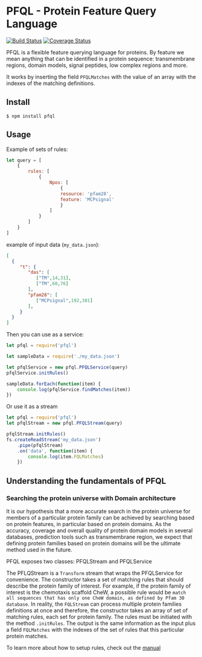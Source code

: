 # PFQL - Protein Feature Query Language
[![Build Status](https://travis-ci.org/biowonks/pfql.svg?branch=master)](https://travis-ci.org/biowonks/pfql)
[![Coverage Status](https://coveralls.io/repos/github/biowonks/pfql/badge.svg?branch=master)](https://coveralls.io/github/biowonks/pfql?branch=master)

PFQL is a flexible feature querying language for proteins. By feature we mean anything that can be identified in a protein sequence: transmembrane regions, domain models, signal peptides, low complex regions and more.

It works by inserting the field `PFQLMatches` with the value of an array with the indexes of the matching definitions.

## Install
```
$ npm install pfql
```

## Usage

Example of sets of rules:
```javascript
let query = [
    {
        rules: [
            {
                Npos: [
                    {
                    resource: 'pfam28',
                    feature: 'MCPsignal'
                    }
                ]
            }
        ]
    }
]
```

example of input data (`my_data.json`):
```json
[
  {
     "t": {
        "das": [
           ["TM",14,31],
           ["TM",60,76]
        ],
        "pfam28": [
           ["MCPsignal",192,381]
        ],
     }
  }
]
```

Then you can use as a service:

```javascript
let pfql = require('pfql')

let sampleData = require('./my_data.json')

let pfqlService = new pfql.PFQLService(query)
pfqlService.initRules()

sampleData.forEach(function(item) {
    console.log(pfqlService.findMatches(item))
})
```

Or use it as a stream
```javascript
let pfql = require('pfql')
let pfqlStream = new pfql.PFQLStream(query)

pfqlStream.initRules()
fs.createReadStream('my_data.json')
    .pipe(pfqlStream)
    .on('data', function(item) {
        console.log(item.FQLMatches)
    })
```

## Understanding the fundamentals of PFQL

### Searching the protein universe with Domain architecture

It is our hypothesis that a more accurate search in the protein universe for members of a particular protein family can be achieved by searching based on protein features, in particular based on protein domains. As the accuracy, coverage and overall quality of protein domain models in several databases, prediction tools such as transmembrane region, we expect that defining protein families based on protein domains will be the ultimate method used in the future.

PFQL exposes two classes: PFQLStream and PFQLService

The PFLQStream is a `Transform` stream that wraps the PFQLService for convenience. The constructor takes a set of matching rules that should describe the protein family of interest. For example, if the protein family of interest is the chemotaxis scaffold CheW, a possible rule would be `match all sequences that has only one CheW domain, as defined by Pfam 30 database`. In reality, the `FQLStream` can process multiple protein families definitions at once and therefore, the constructor takes an array of set of matching rules, each set for protein family. The rules must be initiated with the method `.initRules`. The output is the same information as the input plus a field `FQLMatches` with the indexes of the set of rules that this particular protein matches.

To learn more about how to setup rules, check out the [manual](manual.md)
